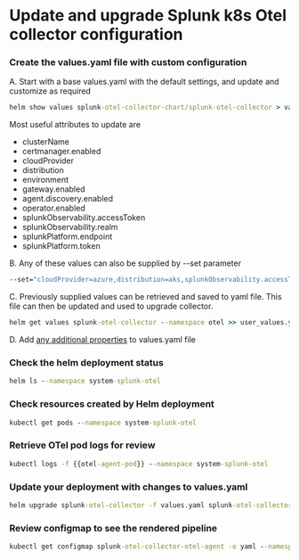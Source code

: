# Update and upgrade Splunk k8s Otel collector configuration

### Create the values.yaml file with custom configuration

A. Start with a base values.yaml with the default settings, and update and customize as required
````cmd
helm show values splunk-otel-collector-chart/splunk-otel-collector > values.yaml
````

Most useful attributes to update are
- clusterName
- certmanager.enabled
- cloudProvider
- distribution
- environment
- gateway.enabled
- agent.discovery.enabled
- operator.enabled
- splunkObservability.accessToken
- splunkObservability.realm
- splunkPlatform.endpoint
- splunkPlatform.token

B. Any of these values can also be supplied by --set parameter

```cmd
--set="cloudProvider=azure,distribution=aks,splunkObservability.accessToken=$ACCESS_TOKEN,clusterName=my-kube-cluster,splunkObservability.realm=us0,gateway.enabled=false,splunkPlatform.endpoint=https://http-inputs-myorg.splunkcloud.com:443,splunkPlatform.token=$HEC_TOKEN,splunkObservability.profilingEnabled=true,environment=production,operator.enabled=true,certmanager.enabled=true,agent.discovery.enabled=false" 
```

C. Previously supplied values can be retrieved and saved to yaml file. This file can then be updated and used to upgrade collector.

```cmd
helm get values splunk-otel-collector --namespace otel >> user_values.yaml
```

D. Add [any additional properties](https://github.com/signalfx/splunk-otel-collector-chart/blob/main/docs/advanced-configuration.md) to values.yaml file 


### Check the helm deployment status

```cmd
helm ls --namespace system-splunk-otel
```

### Check resources created by Helm deployment

```cmd
kubectl get pods --namespace system-splunk-otel
```

### Retrieve OTel pod logs for review

```cmd
kubectl logs -f {{otel-agent-pod}} --namespace system-splunk-otel
```

### Update your deployment with changes to values.yaml

```cmd
helm upgrade splunk-otel-collector -f values.yaml splunk-otel-collector-chart/splunk-otel-collector --namespace system-splunk-otel
```

### Review configmap to see the rendered pipeline

```cmd
kubectl get configmap splunk-otel-collector-otel-agent -o yaml --namespace system-splunk-otel
```